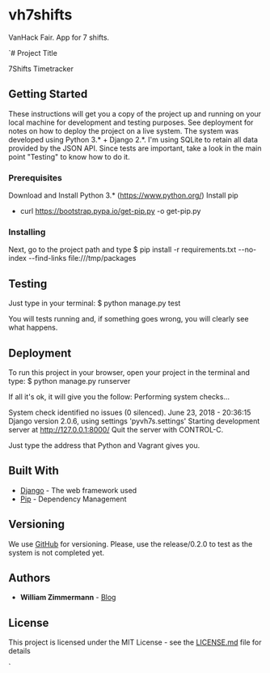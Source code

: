 # vh7shifts
VanHack Fair. App for 7 shifts.

`# Project Title

7Shifts Timetracker

## Getting Started

These instructions will get you a copy of the project up and running on your local machine for development and testing purposes. See deployment for notes on how to deploy the project on a live system.
The system was developed using Python 3.* + Django 2.*. I'm using SQLite to retain all data provided by the JSON API. Since tests are important, take a look in the main point "Testing" to know how to do it.

### Prerequisites

Download and Install Python 3.* (https://www.python.org/)
Install pip
- curl https://bootstrap.pypa.io/get-pip.py -o get-pip.py


### Installing

Next, go to the project path and type
$ pip install -r requirements.txt --no-index --find-links file:///tmp/packages


## Testing

Just type in your terminal:
$ python manage.py test

You will tests running and, if something goes wrong, you will clearly see what happens.

## Deployment

To run this project in your browser, open your project in the terminal and type:
$ python manage.py runserver

If all it's ok, it will give you the follow:
Performing system checks...

System check identified no issues (0 silenced).
June 23, 2018 - 20:36:15
Django version 2.0.6, using settings 'pyvh7s.settings'
Starting development server at http://127.0.0.1:8000/
Quit the server with CONTROL-C.

Just type the address that Python and Vagrant gives you.

## Built With

* [Django](https://www.python.org/) - The web framework used
* [Pip](https://pip.pypa.io/en/stable/installing/) - Dependency Management


## Versioning

We use [GitHub](http://github.com/) for versioning. Please, use the release/0.2.0 to test as the system is not completed yet.

## Authors

* **William Zimmermann** - [Blog](http://www.williamzimmermann.com.br)


## License

This project is licensed under the MIT License - see the [LICENSE.md](LICENSE.md) file for details

`
